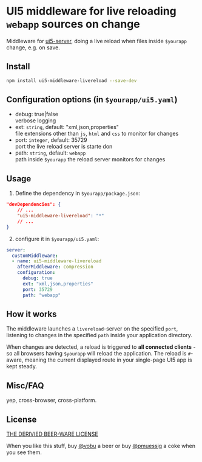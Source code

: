 # UI5 middleware for live reloading `webapp` sources on change

Middleware for [ui5-server](https://github.com/SAP/ui5-server), doing a live reload when files inside `$yourapp` change, e.g. on save.

## Install

```bash
npm install ui5-middleware-livereload --save-dev
```

## Configuration options (in `$yourapp/ui5.yaml`)

- debug: true|false  
  verbose logging
- ext: `string`, default: "xml,json,properties"  
  file extensions other than `js`, `html` and `css` to monitor for changes
- port: `integer`, default: 35729  
  port the live reload server is starte don 
- path: `string`, default: `webapp`  
  path inside `$yourapp` the reload server monitors for changes

## Usage

1. Define the dependency in `$yourapp/package.json`:

```json
"devDependencies": {
    // ...
    "ui5-middleware-livereload": "*"
    // ...
}
```

2. configure it in `$yourapp/ui5.yaml`:

```yaml
server:
  customMiddleware:
  - name: ui5-middleware-livereload
    afterMiddleware: compression
    configuration:
      debug: true
      ext: "xml,json,properties"
      port: 35729
      path: "webapp"
```

## How it works

The middleware launches a `livereload`-server on the specified `port`, listening to changes in the specified `path` inside your application directory.

When changes are detected, a reload is triggered to **all connected clients** - so all browsers having `$yourapp` will reload the application. The reload is `#`-aware, meaning the current displayed route in your single-page UI5 app is kept steady.

## Misc/FAQ

yep, cross-browser, cross-platform.

## License

[THE DERIVIED BEER-WARE LICENSE](../../LICENSE)

When you like this stuff, buy [@vobu](https://twitter.com/vobu) a beer or buy [@pmuessig](https://twitter.com/pmuessig) a coke when you see them.
